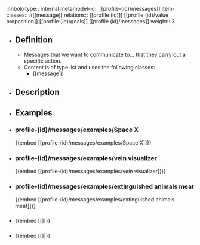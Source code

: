 innbok-type:: internal
metamodel-id:: [[profile-(id)/messages]]
item-classes:: #[[message]]
relations:: [[profile (id)]] [[profile (id)/value proposition]] [[profile (id)/goals]] [[profile (id)/messages]]
weight:: 3

- ## Definition
  - Messages that we want to communicate to... that they carry out a specific action.
  - Content is of type list and uses the following classes:
    - [[message]]
- ## Description
- ## Examples
- ### profile-(id)/messages/examples/Space X
  {{embed [[profile-(id)/messages/examples/Space X]]}}
- ### profile-(id)/messages/examples/vein visualizer
  {{embed [[profile-(id)/messages/examples/vein visualizer]]}}
- ### profile-(id)/messages/examples/extinguished animals meat
  {{embed [[profile-(id)/messages/examples/extinguished animals meat]]}}
- ### 
  {{embed [[]]}}
- ### 
  {{embed [[]]}}


